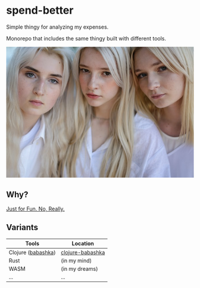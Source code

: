# spend-better

Simple thingy for analyzing my expenses.

Monorepo that includes the same thingy built with different tools.

[![Similar, but different.](.assets/vladislav-nahorny-VSQ2hu7SCSk-unsplash.jpg)](https://unsplash.com/photos/VSQ2hu7SCSk)


## Why?

[Just for Fun. No, Really.](https://justforfunnoreally.dev/)


## Variants

| Tools                                                      | Location                              |
| ---------------------------------------------------------- | ------------------------------------- |
| Clojure ([babashka](https://github.com/babashka/babashka)) | [clojure-babashka](/clojure-babashka) |
| Rust                                                       | (in my mind)                          |
| WASM                                                       | (in my dreams)                        |
| ...                                                        | ...                                   |

